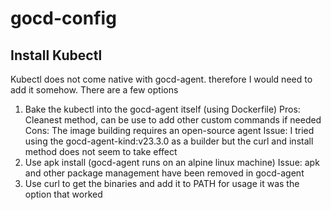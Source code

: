 # gocd-config
## Install Kubectl
Kubectl does not come native with gocd-agent. therefore I would need to add it somehow.
There are a few options
1. Bake the kubectl into the gocd-agent itself (using Dockerfile)
    Pros: Cleanest method, can be use to add other custom commands if needed
    Cons: The image building requires an open-source agent
    Issue: I tried using the gocd-agent-kind:v23.3.0 as a builder but the curl and install method does not seem to take effect
2. Use apk install (gocd-agent runs on an alpine linux machine)
   Issue: apk and other package management have been removed in gocd-agent
3. Use curl to get the binaries and add it to PATH for usage
   it was the option that worked

